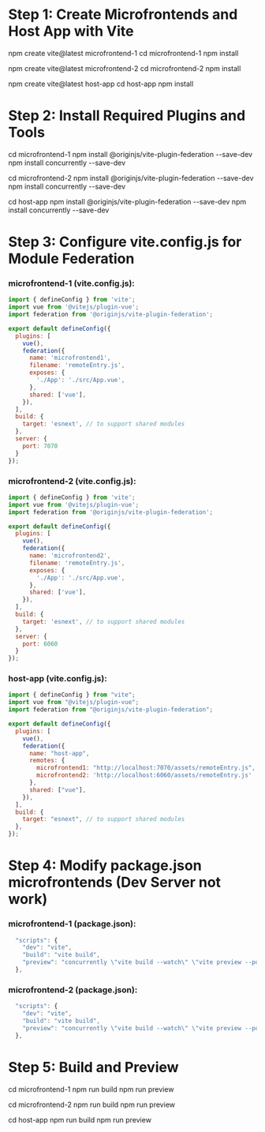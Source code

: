 # Step 1: Create Microfrontends and Host App with Vite
npm create vite@latest microfrontend-1
cd microfrontend-1
npm install

npm create vite@latest microfrontend-2
cd microfrontend-2
npm install

npm create vite@latest host-app
cd host-app
npm install

# Step 2: Install Required Plugins and Tools
cd microfrontend-1
npm install @originjs/vite-plugin-federation --save-dev
npm install concurrently --save-dev

cd microfrontend-2
npm install @originjs/vite-plugin-federation --save-dev
npm install concurrently --save-dev

cd host-app
npm install @originjs/vite-plugin-federation --save-dev
npm install concurrently --save-dev

# Step 3: Configure vite.config.js for Module Federation
### microfrontend-1 (vite.config.js):
```javascript
import { defineConfig } from 'vite';
import vue from '@vitejs/plugin-vue';
import federation from '@originjs/vite-plugin-federation';

export default defineConfig({
  plugins: [
    vue(),
    federation({
      name: 'microfrontend1',
      filename: 'remoteEntry.js',
      exposes: {
        './App': './src/App.vue',
      },
      shared: ['vue'],
    }),
  ],
  build: {
    target: 'esnext', // to support shared modules
  },
  server: {
    port: 7070
  }
});
```
### microfrontend-2 (vite.config.js):
```javascript
import { defineConfig } from 'vite';
import vue from '@vitejs/plugin-vue';
import federation from '@originjs/vite-plugin-federation';

export default defineConfig({
  plugins: [
    vue(),
    federation({
      name: 'microfrontend2',
      filename: 'remoteEntry.js',
      exposes: {
        './App': './src/App.vue',
      },
      shared: ['vue'],
    }),
  ],
  build: {
    target: 'esnext', // to support shared modules
  },
  server: {
    port: 6060
  }
});
```

### host-app (vite.config.js):
```javascript
import { defineConfig } from "vite";
import vue from "@vitejs/plugin-vue";
import federation from "@originjs/vite-plugin-federation";

export default defineConfig({
  plugins: [
    vue(),
    federation({
      name: "host-app",
      remotes: {
        microfrontend1: "http://localhost:7070/assets/remoteEntry.js",
        microfrontend2: 'http://localhost:6060/assets/remoteEntry.js'
      },
      shared: ["vue"],
    }),
  ],
  build: {
    target: "esnext", // to support shared modules
  },
});
```

# Step 4: Modify package.json microfrontends (Dev Server not work)
### microfrontend-1 (package.json):
```javascript
  "scripts": {
    "dev": "vite",
    "build": "vite build",
    "preview": "concurrently \"vite build --watch\" \"vite preview --port 7070 --strictPort\""
  },
```
### microfrontend-2 (package.json):
```javascript
  "scripts": {
    "dev": "vite",
    "build": "vite build",
    "preview": "concurrently \"vite build --watch\" \"vite preview --port 6060 --strictPort\""
  },
```
# Step 5: Build and Preview
cd microfrontend-1
npm run build
npm run preview

cd microfrontend-2
npm run build
npm run preview

cd host-app
npm run build
npm run preview
